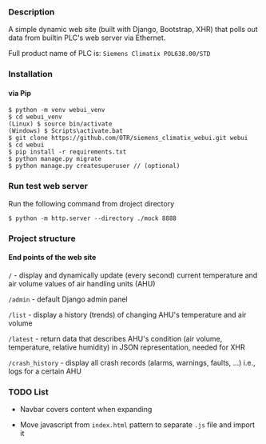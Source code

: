 ### Description

A simple dynamic web site (built with Django, Bootstrap, XHR) that polls out 
data from builtin PLC's web server via Ethernet.

Full product name of PLC is: `Siemens Climatix POL638.00/STD`

### Installation

#### via Pip
```
$ python -m venv webui_venv
$ cd webui_venv
(Linux) $ source bin/activate
(Windows) $ Scripts\activate.bat
$ git clone https://github.com/OTR/siemens_climatix_webui.git webui
$ cd webui
$ pip install -r requirements.txt
$ python manage.py migrate
$ python manage.py createsuperuser // (optional)
```

### Run test web server

Run the following command from droject directory

```commandline
$ python -m http.server --directory ./mock 8888
```

### Project structure


#### End points of the web site

`/` - display and dynamically update (every second) current temperature
and air volume values of air handling units (AHU)

`/admin` - default Django admin panel

`/list` - display a history (trends) of changing AHU's temperature and air 
volume

`/latest` - return data that describes AHU's condition (air volume, temperature,
relative humidity) in JSON representation, needed for XHR

`/crash_history` - display all crash records (alarms, warnings, faults, ...)
i.e., logs for a certain AHU

### TODO List

* Navbar covers content when expanding

* Move javascript from `index.html` pattern to separate `.js` file and import it
